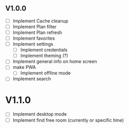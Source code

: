 ## V1.0.0

- [ ] Implement Cache cleanup
- [ ] Implement Plan filter
- [ ] Implement Plan refresh
- [ ] Implement favorites
- [ ] Implement settings
  - [ ] Implement credentials
  - [ ] Implement theming (?)
- [ ] Implement general info on home screen
- [ ] make PWA
  - [ ] Implement offline mode
- [ ] Implement search

# V1.1.0

- [ ] Implement desktop mode
- [ ] Implement find free room (currently or specific time)
